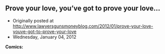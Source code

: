 ## Prove your love, you’ve got to prove your love…

 * Originally posted at http://www.lawyersgunsmoneyblog.com/2012/01/prove-your-love-youve-got-to-prove-your-love
 * Wednesday, January 04, 2012

**Comics:**